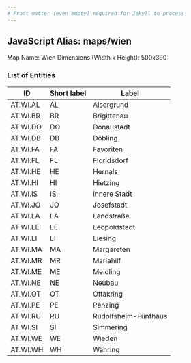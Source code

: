 ```yaml
---
# Front matter (even empty) required for Jekyll to process
---
```


## JavaScript Alias: maps/wien

Map Name: Wien
Dimensions (Width x Height): 500x390





### List of Entities

ID | Short label | Label
---|---|---|
AT.WI.AL|AL|Alsergrund
AT.WI.BR|BR|Brigittenau
AT.WI.DO|DO|Donaustadt
AT.WI.DB|DB|Döbling
AT.WI.FA|FA|Favoriten
AT.WI.FL|FL|Floridsdorf
AT.WI.HE|HE|Hernals
AT.WI.HI|HI|Hietzing
AT.WI.IS|IS|Innere Stadt
AT.WI.JO|JO|Josefstadt
AT.WI.LA|LA|Landstraße
AT.WI.LE|LE|Leopoldstadt
AT.WI.LI|LI|Liesing
AT.WI.MA|MA|Margareten
AT.WI.MR|MR|Mariahilf
AT.WI.ME|ME|Meidling
AT.WI.NE|NE|Neubau
AT.WI.OT|OT|Ottakring
AT.WI.PE|PE|Penzing
AT.WI.RU|RU|Rudolfsheim-Fünfhaus
AT.WI.SI|SI|Simmering
AT.WI.WE|WE|Wieden
AT.WI.WH|WH|Währing


